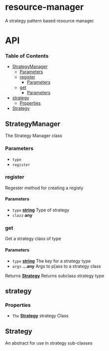 # resource-manager

A strategy pattern based resource manager.

# API

<!-- Generated by documentation.js. Update this documentation by updating the source code. -->

### Table of Contents

-   [StrategyManager](#strategymanager)
    -   [Parameters](#parameters)
    -   [register](#register)
        -   [Parameters](#parameters-1)
    -   [get](#get)
        -   [Parameters](#parameters-2)
-   [strategy](#strategy)
    -   [Properties](#properties)
-   [Strategy](#strategy-1)

## StrategyManager

The Strategy Manager class

### Parameters

-   `type`  
-   `register`  

### register

Regester method for creating a registy

#### Parameters

-   `type` **[string](https://developer.mozilla.org/docs/Web/JavaScript/Reference/Global_Objects/String)** Type of strategy
-   `clazz` **any** 

### get

Get a strategy class of type

#### Parameters

-   `type` **[string](https://developer.mozilla.org/docs/Web/JavaScript/Reference/Global_Objects/String)** The key for a strategy type
-   `args` **...any** Args to p\[ass to a strategy class

Returns **[Strategy](#strategy)** Returns subclass strategy type

## strategy

### Properties

-   `The` **[Strategy](#strategy)** strategy Class

## Strategy

An abstract for use in strategy sub-classes
